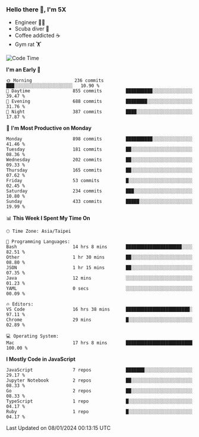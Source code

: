 ### Hello there 👋, I'm 5X

* Engineer 👨‍💻
* Scuba diver 🤿
* Coffee addicted ☕️
* Gym rat 🏋️

<!--START_SECTION:waka-->
![Code Time](http://img.shields.io/badge/Code%20Time-730%20hrs%2048%20mins-blue)

**I'm an Early 🐤** 

```text
🌞 Morning                236 commits         ███░░░░░░░░░░░░░░░░░░░░░░   10.90 % 
🌆 Daytime                855 commits         ██████████░░░░░░░░░░░░░░░   39.47 % 
🌃 Evening                688 commits         ████████░░░░░░░░░░░░░░░░░   31.76 % 
🌙 Night                  387 commits         ████░░░░░░░░░░░░░░░░░░░░░   17.87 % 
```
📅 **I'm Most Productive on Monday** 

```text
Monday                   898 commits         ██████████░░░░░░░░░░░░░░░   41.46 % 
Tuesday                  181 commits         ██░░░░░░░░░░░░░░░░░░░░░░░   08.36 % 
Wednesday                202 commits         ██░░░░░░░░░░░░░░░░░░░░░░░   09.33 % 
Thursday                 165 commits         ██░░░░░░░░░░░░░░░░░░░░░░░   07.62 % 
Friday                   53 commits          █░░░░░░░░░░░░░░░░░░░░░░░░   02.45 % 
Saturday                 234 commits         ███░░░░░░░░░░░░░░░░░░░░░░   10.80 % 
Sunday                   433 commits         █████░░░░░░░░░░░░░░░░░░░░   19.99 % 
```


📊 **This Week I Spent My Time On** 

```text
🕑︎ Time Zone: Asia/Taipei

💬 Programming Languages: 
Bash                     14 hrs 8 mins       █████████████████████░░░░   82.51 % 
Other                    1 hr 30 mins        ██░░░░░░░░░░░░░░░░░░░░░░░   08.80 % 
JSON                     1 hr 15 mins        ██░░░░░░░░░░░░░░░░░░░░░░░   07.35 % 
Java                     12 mins             ░░░░░░░░░░░░░░░░░░░░░░░░░   01.23 % 
YAML                     0 secs              ░░░░░░░░░░░░░░░░░░░░░░░░░   00.09 % 

🔥 Editors: 
VS Code                  16 hrs 38 mins      ████████████████████████░   97.11 % 
Chrome                   29 mins             █░░░░░░░░░░░░░░░░░░░░░░░░   02.89 % 

💻 Operating System: 
Mac                      17 hrs 8 mins       █████████████████████████   100.00 % 
```

**I Mostly Code in JavaScript** 

```text
JavaScript               7 repos             ███████░░░░░░░░░░░░░░░░░░   29.17 % 
Jupyter Notebook         2 repos             ██░░░░░░░░░░░░░░░░░░░░░░░   08.33 % 
Go                       2 repos             ██░░░░░░░░░░░░░░░░░░░░░░░   08.33 % 
TypeScript               1 repo              █░░░░░░░░░░░░░░░░░░░░░░░░   04.17 % 
Ruby                     1 repo              █░░░░░░░░░░░░░░░░░░░░░░░░   04.17 % 
```




 Last Updated on 08/01/2024 00:13:15 UTC
<!--END_SECTION:waka-->
